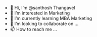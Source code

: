 - 👋 Hi, I’m @santhosh Thangavel
- 👀 I’m interested in Marketing
- 🌱 I’m currently learning MBA Marketing
- 💞️ I’m looking to collaborate on ...
- 📫 How to reach me ...

<!---
santhozdpi/santhozdpi is a ✨ special ✨ repository because its `README.md` (this file) appears on your GitHub profile.
You can click the Preview link to take a look at your changes.
--->
